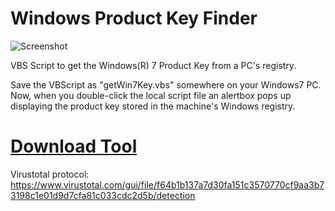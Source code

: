 # Windows Product Key Finder
![Screenshot](https://github.com/andibde/Windows-Product-Key-Finder/image.png)

VBS Script to get the Windows(R) 7 Product Key from a PC's registry.

Save the VBScript as "getWin7Key.vbs" somewhere on your Windows7 PC.
Now, when you double-click the local script file an alertbox pops up
displaying the product key stored in the machine's Windows registry.

# [Download Tool](https://github.com/andibde/Windows-Product-Key-Finder/releases)
Virustotal protocol: https://www.virustotal.com/gui/file/f64b1b137a7d30fa151c3570770cf9aa3b73198c1e01d9d7cfa81c033cdc2d5b/detection
